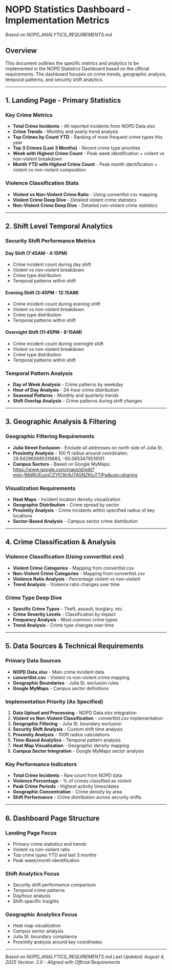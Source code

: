 # NOPD Statistics Dashboard - Implementation Metrics
*Based on NOPD_ANALYTICS_REQUIREMENTS.md*

## Overview
This document outlines the specific metrics and analytics to be implemented in the NOPD Statistics Dashboard based on the official requirements. The dashboard focuses on crime trends, geographic analysis, temporal patterns, and security shift analytics.

---

## 1. Landing Page - Primary Statistics

### Key Crime Metrics
- **Total Crime Incidents** - All reported incidents from NOPD Data.xlsx
- **Crime Trends** - Monthly and yearly trend analysis
- **Top Crimes by Count YTD** - Ranking of most frequent crime types this year
- **Top 3 Crimes (Last 3 Months)** - Recent crime type priorities
- **Week with Highest Crime Count** - Peak week identification + violent vs non-violent breakdown
- **Month YTD with Highest Crime Count** - Peak month identification + violent vs non-violent composition

### Violence Classification Stats
- **Violent vs Non-Violent Crime Ratio** - Using convertlist.csv mapping
- **Violent Crime Deep Dive** - Detailed violent crime statistics
- **Non-Violent Crime Deep Dive** - Detailed non-violent crime statistics

---

## 2. Shift Level Temporal Analytics

### Security Shift Performance Metrics
#### Day Shift (7:45AM - 4:15PM)
- Crime incident count during day shift
- Violent vs non-violent breakdown
- Crime type distribution
- Temporal patterns within shift

#### Evening Shift (3:45PM - 12:15AM)
- Crime incident count during evening shift
- Violent vs non-violent breakdown
- Crime type distribution
- Temporal patterns within shift

#### Overnight Shift (11:45PM - 8:15AM)
- Crime incident count during overnight shift
- Violent vs non-violent breakdown
- Crime type distribution
- Temporal patterns within shift

### Temporal Pattern Analysis
- **Day of Week Analysis** - Crime patterns by weekday
- **Hour of Day Analysis** - 24-hour crime distribution
- **Seasonal Patterns** - Monthly and quarterly trends
- **Shift Overlap Analysis** - Crime patterns during shift changes

---

## 3. Geographic Analysis & Filtering

### Geographic Filtering Requirements
- **Julia Street Exclusion** - Exclude all addresses on north side of Julia St.
- **Proximity Analysis** - 100 ft radius around coordinates: 29.942960685319683, -90.0653479519101
- **Campus Sectors** - Based on Google MyMaps: https://www.google.com/maps/d/edit?mid=1MdRUEuzgCZYlC9ir9JTA5NZKtuTTjPw&usp=sharing

### Visualization Requirements
- **Heat Maps** - Incident location density visualization
- **Geographic Distribution** - Crime spread by sector
- **Proximity Analysis** - Crime incidents within specified radius of key locations
- **Sector-Based Analysis** - Campus sector crime distribution

---

## 4. Crime Classification & Analysis

### Violence Classification (Using convertlist.csv)
- **Violent Crime Categories** - Mapping from convertlist.csv
- **Non-Violent Crime Categories** - Mapping from convertlist.csv
- **Violence Ratio Analysis** - Percentage violent vs non-violent
- **Trend Analysis** - Violence ratio changes over time

### Crime Type Deep Dive
- **Specific Crime Types** - Theft, assault, burglary, etc.
- **Crime Severity Levels** - Classification by impact
- **Frequency Analysis** - Most common crime types
- **Trend Analysis** - Crime type changes over time

---

## 5. Data Sources & Technical Requirements

### Primary Data Sources
- **NOPD Data.xlsx** - Main crime incident data
- **convertlist.csv** - Violent vs non-violent crime mapping
- **Geographic Boundaries** - Julia St. exclusion rules
- **Google MyMaps** - Campus sector definitions

### Implementation Priority (As Specified)
1. **Data Upload and Processing** - NOPD Data.xlsx integration
2. **Violent vs Non-Violent Classification** - convertlist.csv implementation
3. **Geographic Filtering** - Julia St. boundary exclusion
4. **Security Shift Analysis** - Custom shift time analysis
5. **Proximity Analysis** - 100ft radius calculations
6. **Time-Based Analytics** - Temporal pattern analysis
7. **Heat Map Visualization** - Geographic density mapping
8. **Campus Sector Integration** - Google MyMaps sector analysis

### Key Performance Indicators
- **Total Crime Incidents** - Raw count from NOPD data
- **Violence Percentage** - % of crimes classified as violent
- **Peak Crime Periods** - Highest activity times/dates
- **Geographic Concentration** - Crime density by area
- **Shift Performance** - Crime distribution across security shifts

---

## 6. Dashboard Page Structure

### Landing Page Focus
- Primary crime statistics and trends
- Violent vs non-violent ratio
- Top crime types YTD and last 3 months
- Peak week/month identification

### Shift Analytics Focus
- Security shift performance comparison
- Temporal crime patterns
- Day/hour analysis
- Shift-specific insights

### Geographic Analytics Focus
- Heat map visualization
- Campus sector analysis
- Julia St. boundary compliance
- Proximity analysis around key coordinates

---

*Based on NOPD_ANALYTICS_REQUIREMENTS.md*
*Last Updated: August 4, 2025*
*Version: 2.0 - Aligned with Official Requirements*
